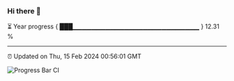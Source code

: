 ### Hi there 👋

⏳ Year progress { ███▁▁▁▁▁▁▁▁▁▁▁▁▁▁▁▁▁▁▁▁▁▁▁▁▁▁▁ } 12.31 %

---

⏰ Updated on Thu, 15 Feb 2024 00:56:01 GMT

![Progress Bar CI](https://github.com/JuvenileQ/Progress-Bar-CI/workflows/main/badge.svg)
